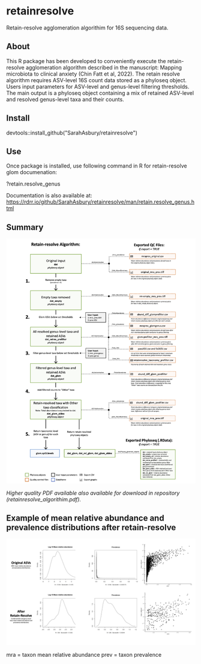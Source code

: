 # retainresolve
Retain-resolve agglomeration algorithim for 16S sequencing data. 

 
 ## About 

This R package has been developed to conveniently execute the retain-resolve agglomeration algorithm described in the manuscript: Mapping microbiota to clinical anxiety (Chin Fatt et al, 2022). The retain resolve algorithm requires ASV-level 16S count data stored as a phyloseq object. Users input parameters for ASV-level and genus-level filtering thresholds. The main output is a phyloseq object containing a mix of retained ASV-level and resolved genus-level taxa and their counts. 

## Install
devtools::install_github("SarahAsbury/retainresolve")


## Use
Once package is installed, use following command in R for retain-resolve glom documenation:

?retain.resolve_genus


Documentation is also available at: 
https://rdrr.io/github/SarahAsbury/retainresolve/man/retain.resolve_genus.html

## Summary
![Retain-resolve algorithim summary](folder/retainresolve_algorithim.png)

*Higher quality PDF available also available for download in repository (retainresolve_algorithim.pdf).*


## Example of mean relative abundance and prevalence distributions after retain-resolve
![Example of resulting distributions of taxa prevalence of and mean relative abundance after retain-resolve algorithim](folder/mra_prev_dist.png)

mra = taxon mean relative abundance
prev = taxon prevalence 
